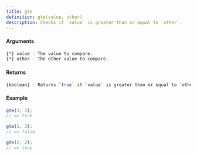 ```yaml
---
title: gte
definition: gte(value, other)
description: Checks if `value` is greater than or equal to `other`.
---
```



#### Arguments


```bash
{*} value - The value to compare.
{*} other - The other value to compare.
```


#### Returns


```bash
{boolean} - Returns `true` if `value` is greater than or equal to `other`, else `false`.
```


#### Example


```ts
gte(3, 1);
// => true

gte(1, 3);
// => false

gte(2, 2);
// => true
```
